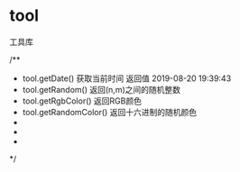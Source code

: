 # tool
工具库

/** 
 * tool.getDate()  获取当前时间  返回值 2019-08-20 19:39:43
 * tool.getRandom()  返回(n,m)之间的随机整数
 * tool.getRgbColor()   返回RGB颜色
 * tool.getRandomColor()   返回十六进制的随机颜色
 * 
 * 
 * 
 */

